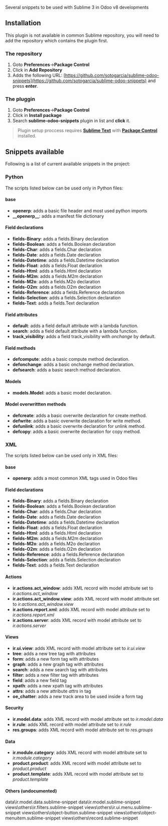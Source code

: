 Several snippets to be used with Sublime 3 in Odoo v8 developments

## Installation

This plugin is not available in common Sublime repository, you will need to add the repository which contains the plugin first.

### The repository

1. Goto **Preferences**->**Package Control**
1. Click in **Add Repository**
1. Adds the following URL: [https://github.com/sotogarcia/sublime-odoo-snippets](https://github.com/sotogarcia/sublime-odoo-snippets) and press **enter**.

### The pluggin

1. Goto **Preferences**->**Package Control**
1. Click in **Install package**
1. Search **sublime-odoo-snippets** plugin in list and **click** it.


> Plugin setup proccess requires **[Sublime Text](http://www.sublimetext.com/)** with **[Package Control](https://packagecontrol.io/installation)** installed.


## Snippets available

Following is a list of current available snippets in the project:

### Python

The scripts listed below can be used only in Python files:

#### base

- **openerp**: adds a basic file header and most used python imports
- **\_\_openerp\_\_**: adds a manifest file dictionary

#### Field declarations

- **fields-Binary**: adds a fields.Binary declaration
- **fields-Boolean**: adds a fields.Boolean declaration
- **fields-Char**: adds a fields.Char declaration
- **fields-Date**: adds a fields.Date declaration
- **fields-Datetime**: adds a fields.Datetime declaration
- **fields-Float**: adds a fields.Float declaration
- **fields-Html**: adds a fields.Html declaration
- **fields-M2m**: adds a fields.M2m declaration
- **fields-M2o**: adds a fields.M2o declaration
- **fields-O2m**: adds a fields.O2m declaration
- **fields-Reference**: adds a fields.Reference declaration
- **fields-Selection**: adds a fields.Selection declaration
- **fields-Text**: adds a fields.Text declaration

#### Field attributes
- **default**: adds a field default attribute with a lambda function.
- **search**: adds a field default attribute with a lambda function.
- **track_visibility**: adds a field track_visibility with *onchange* by default.

#### Field methods

- **defcompute**: adds a basic compute method declaration.
- **defonchange**: adds a basic onchange method declaration.
- **defsearch**: adds a basic search method declaration.

#### Models

- **models.Model**: adds a basic model declaration.

#### Model overwrittten methods

- **defcreate**: adds a basic overwrite declaration for create method.
- **defwrite**: adds a basic overwrite declaration for write method.
- **defunlink**: adds a basic overwrite declaration for unlink method.
- **defcopy**: adds a basic overwrite declaration for copy method.

### XML

The scripts listed below can be used only in XML files:

#### base

- **openerp**: adds a most common XML tags used in Odoo files

#### Field declarations

- **fields-Binary**: adds a fields.Binary declaration
- **fields-Boolean**: adds a fields.Boolean declaration
- **fields-Char**: adds a fields.Char declaration
- **fields-Date**: adds a fields.Date declaration
- **fields-Datetime**: adds a fields.Datetime declaration
- **fields-Float**: adds a fields.Float declaration
- **fields-Html**: adds a fields.Html declaration
- **fields-M2m**: adds a fields.M2m declaration
- **fields-M2o**: adds a fields.M2o declaration
- **fields-O2m**: adds a fields.O2m declaration
- **fields-Reference**: adds a fields.Reference declaration
- **fields-Selection**: adds a fields.Selection declaration
- **fields-Text**: adds a fields.Text declaration

#### Actions

- **ir.actions.act_window**: adds XML record with model attribute set to *ir.actions.act_window*
- **ir.actions.act_window.view**:  adds XML record with model attribute set to *ir.actions.act_window.view*
- **ir.actions.report.xml**:  adds XML record with model attribute set to *ir.actions.report.xml*
- **ir.actions.server**:  adds XML record with model attribute set to *ir.actions.server*

#### Views

- **ir.ui.view**: adds XML record with model attribute set to *ir.ui.view*
- **tree**: adds a new tree tag with attributes
- **form**: adds a new form tag with attributes
- **graph**: adds a new graph tag with attributes
- **search**: adds a new search tag with attributes
- **filter**: adds a new filter tag with attributes
- **field**: adds a new field tag
- **xpath**: adds a new xpath tag with attributes
- **attrs**: adds a new attribute *attrs* in tag
- **oe_chatter**: adds a new track area to be used inside a form tag

#### Security

- **ir.model.data**: adds XML record with model attribute set to *ir.model.data*
- **ir.rule**: adds XML record with model attribute set to *ir.rule*
- **res.groups**: adds XML record with model attribute set to *res.groups*

#### Data

- **ir.module.category**: adds XML record with model attribute set to *ir.module.category*
- **product.product**: adds XML record with model attribute set to *product.product*
- **product.template**: adds XML record with model attribute set to *product.template*

#### Others (undocumented)

data\ir.model.data.sublime-snippet
data\ir.model.sublime-snippet
views\others\ir.filters.sublime-snippet
views\others\ir.ui.menu.sublime-snippet
views\others\object-button.sublime-snippet
views\others\object-menuitem.sublime-snippet
views\others\record.sublime-snippet
